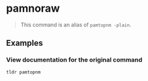 # pamnoraw

> This command is an alias of `pamtopnm -plain`.

## Examples

### View documentation for the original command

```bash
tldr pamtopnm
```
